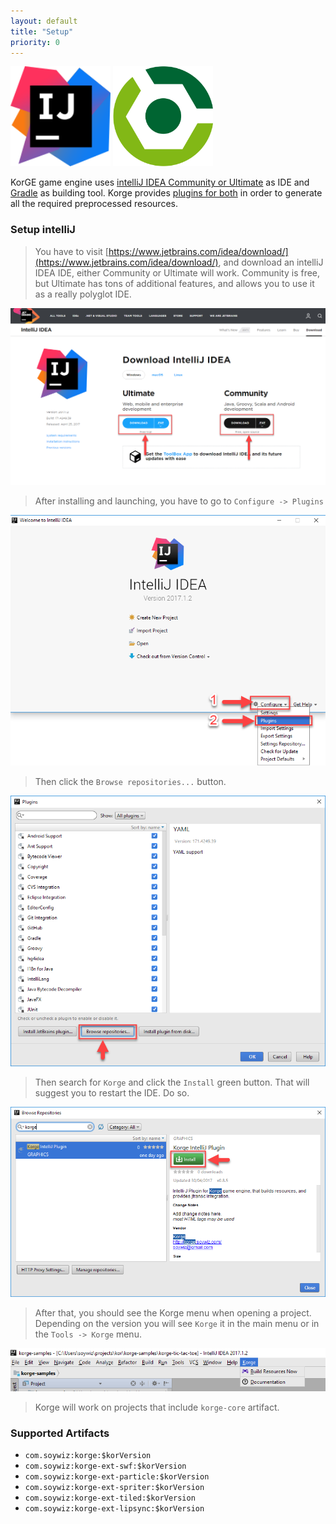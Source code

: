 ```yaml
---
layout: default
title: "Setup"
priority: 0
---
```


<img src="/i/logos/intellij.svg" width="160" height="160" />
<img src="/i/logos/gradle.svg" width="160" height="160" />

KorGE game engine uses [intelliJ IDEA Community or Ultimate](https://www.jetbrains.com/idea/download/) as IDE and [Gradle](https://gradle.org/) as building tool. Korge provides [plugins for both](/plugin) in order to generate all the required preprocessed resources.

### Setup intelliJ

> You have to visit [https://www.jetbrains.com/idea/download/](https://www.jetbrains.com/idea/download/), and download an intelliJ IDEA IDE, either Community or Ultimate will work. Community is free, but Ultimate has tons of additional features, and allows you to use it as a really polyglot IDE.

![](/korge/setup/download.png)

> After installing and launching, you have to go to `Configure -> Plugins`

![](/korge/setup/plugins.png)

> Then click the `Browse repositories...` button.

![](/korge/setup/browse_repositories.png)

> Then search for `Korge` and click the `Install` green button. That will suggest you to restart the IDE. Do so.

![](/korge/setup/korge_plugin.png)

> After that, you should see the Korge menu when opening a project.
> Depending on the version you will see `Korge` it in the main menu or in the `Tools -> Korge` menu.

![](/korge/setup/korge_plugin_menu.png)

> Korge will work on projects that include `korge-core` artifact.

### Supported Artifacts

* `com.soywiz:korge:$korVersion`
* `com.soywiz:korge-ext-swf:$korVersion`
* `com.soywiz:korge-ext-particle:$korVersion`
* `com.soywiz:korge-ext-spriter:$korVersion`
* `com.soywiz:korge-ext-tiled:$korVersion`
* `com.soywiz:korge-ext-lipsync:$korVersion`
